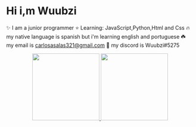 # Hi i,m Wuubzi
✨ I am a junior programmer
⭐ Learning: JavaScript,Python,Html and Css
🔥 my native language is spanish but i'm learning english and portuguese
☘️ my email is carlosasalas321@gmail.com
🎊 my discord is Wuubzi#5275


<div align="center">
  <a href="https://github.com/wubbzy25">
  <img height="180em" src="https://github-readme-stats.vercel.app/api?username=wubbzy25&show_icons=true&theme=dracula&include_all_commits=true&count_private=true"/>
  <img height="180em" src="https://github-readme-stats.vercel.app/api/top-langs/?username=rafaballerini&layout=compact&langs_count=7&theme=dracula"/>
</div>
